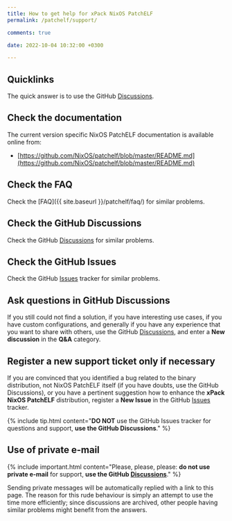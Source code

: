 ```yaml
---
title: How to get help for xPack NixOS PatchELF
permalink: /patchelf/support/

comments: true

date: 2022-10-04 10:32:00 +0300

---
```


## Quicklinks

The quick answer is to use the GitHub
[Discussions](https://github.com/xpack-dev-tools/patchelf-xpack/discussions/).

## Check the documentation

The current version specific NixOS PatchELF documentation is available online from:

- [https://github.com/NixOS/patchelf/blob/master/README.md](https://github.com/NixOS/patchelf/blob/master/README.md)

## Check the FAQ

Check the [FAQ]({{ site.baseurl }}/patchelf/faq/)
for similar problems.

## Check the GitHub Discussions

Check the GitHub [Discussions](https://github.com/xpack-dev-tools/patchelf-xpack/discussions/) for
similar problems.

## Check the GitHub Issues

Check the GitHub
[Issues](https://github.com/xpack-dev-tools/patchelf-xpack/issues/)
tracker for similar problems.

## Ask questions in GitHub Discussions

If you still could not find a solution, if you have interesting use
cases, if you have custom configurations, and generally if you have
any experience that you want to share with others, use the GitHub
[Discussions](https://github.com/xpack-dev-tools/patchelf-xpack/discussions/),
and enter a **New discussion** in the **Q&A** category.

## Register a new support ticket only if necessary

If you are convinced that you identified a bug related to the binary
distribution, not NixOS PatchELF itself (if you have doubts, use the GitHub Discussions),
or you have a pertinent suggestion how to enhance the **xPack NixOS PatchELF**
distribution, register a **New Issue** in the GitHub
[Issues](https://github.com/xpack-dev-tools/patchelf-xpack/issues/)
tracker.

{% include tip.html content="**DO NOT** use the GitHub Issues tracker
for questions and support, **use the GitHub Discussions**." %}

## Use of private e-mail

{% include important.html content="Please, please, please: **do not use
private e-mail** for support, **use the GitHub
[Discussions](https://github.com/xpack-dev-tools/patchelf-xpack/discussions/)**." %}

Sending private messages will be automatically replied with
a link to this page.
The reason for this rude behaviour is simply an attempt to use
the time more efficiently; since discussions are archived, other people
having similar problems might benefit from the answers.
